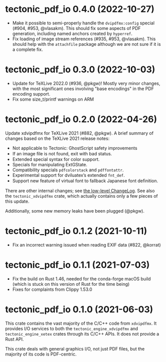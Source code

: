 # tectonic_pdf_io 0.4.0 (2022-10-27)

- Make it possible to semi-properly handle the `dvipdfmx:config` special (#904,
  #953, @vlasakm). This should fix some aspects of PDF generation, including
  named anchors created by `hyperref`.
- Fix loading of image stream references (#935, #953, @vlasakm). This should
  help with the `attachfile` package although we are not sure if it is a
  complete fix.


# tectonic_pdf_io 0.3.0 (2022-10-03)

- Update for TeXLive 2022.0 (#936, @pkgw)! Mostly very minor changes, with the
  most significant ones involving "base encodings" in the PDF encoding support.
- Fix some size_t/printf warnings on ARM


# tectonic_pdf_io 0.2.0 (2022-04-26)

Update xdvipdfmx for TeXLive 2021 (#882, @pkgw). A brief summary of changes based
on the TeXLive 2021 release notes:

- Not applicable to Tectonic: GhostScript safety improvements
- If an image ﬁle is not found, exit with bad status.
- Extended special syntax for color support.
- Specials for manipulating ExtGState.
- Compatibility specials `pdfcolorstack` and `pdffontattr`.
- Experimental support for dviluatex’s extended `fnt_def`.
- Support new feature of virtual font to fallback Japanese font deﬁnition.

There are other internal changes; see [the low-level ChangeLog][xdvcl]. See also
the `tectonic_xdvipdfmx` crate, which actually contains only a few pieces of
this update.

[xdvcl]: https://github.com/TeX-Live/texlive-source/blob/404d2e476949c1e225e6b94ff92e3a113ab6b413/texk/dvipdfm-x/ChangeLog#L107-L557

Additionally, some new memory leaks have been plugged (@pkgw).


# tectonic_pdf_io 0.1.2 (2021-10-11)

- Fix an incorrect warning issued when reading EXIF data (#822, @korrat)


# tectonic_pdf_io 0.1.1 (2021-07-03)

- Fix the build on Rust 1.46, needed for the conda-forge macOS build (which is
  stuck on this version of Rust for the time being)
- Fixes for complaints from Clippy 1.53.0


# tectonic_pdf_io 0.1.0 (2021-06-03)

This crate contains the vast majority of the C/C++ code from `xdvipdfmx`. It
provides I/O services to both the `tectonic_engine_xdvipdfmx` and
`tectonic_engine_xetex` crates through its C/C++ APIs. It does not provide a
Rust API.

This crate deals with general graphics I/O, not just PDF files, but the majority
of its code is PDF-centric.
